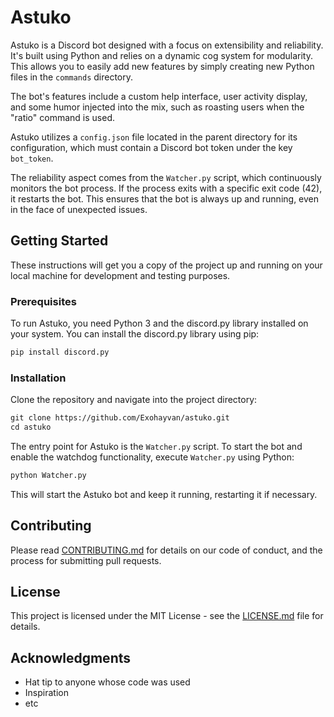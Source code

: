 # Astuko

Astuko is a Discord bot designed with a focus on extensibility and reliability. It's built using Python and relies on a dynamic cog system for modularity. This allows you to easily add new features by simply creating new Python files in the `commands` directory.

The bot's features include a custom help interface, user activity display, and some humor injected into the mix, such as roasting users when the "ratio" command is used.

Astuko utilizes a `config.json` file located in the parent directory for its configuration, which must contain a Discord bot token under the key `bot_token`.

The reliability aspect comes from the `Watcher.py` script, which continuously monitors the bot process. If the process exits with a specific exit code (42), it restarts the bot. This ensures that the bot is always up and running, even in the face of unexpected issues.

## Getting Started

These instructions will get you a copy of the project up and running on your local machine for development and testing purposes.

### Prerequisites

To run Astuko, you need Python 3 and the discord.py library installed on your system. You can install the discord.py library using pip:

```markdown
pip install discord.py
```

### Installation

Clone the repository and navigate into the project directory:

```markdown
git clone https://github.com/Exohayvan/astuko.git
cd astuko
```

The entry point for Astuko is the `Watcher.py` script. To start the bot and enable the watchdog functionality, execute `Watcher.py` using Python:

```bash
python Watcher.py
```

This will start the Astuko bot and keep it running, restarting it if necessary.

## Contributing

Please read [CONTRIBUTING.md](link-to-contributing.md) for details on our code of conduct, and the process for submitting pull requests.

## License

This project is licensed under the MIT License - see the [LICENSE.md](LICENSE.md) file for details.

## Acknowledgments

* Hat tip to anyone whose code was used
* Inspiration
* etc
